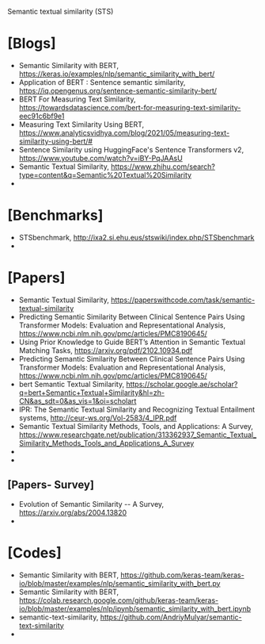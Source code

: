 Semantic textual similarity (STS) 

# [Blogs]
+ Semantic Similarity with BERT, https://keras.io/examples/nlp/semantic_similarity_with_bert/
+ Application of BERT : Sentence semantic similarity, https://iq.opengenus.org/sentence-semantic-similarity-bert/
+ BERT For Measuring Text Similarity, https://towardsdatascience.com/bert-for-measuring-text-similarity-eec91c6bf9e1
+ Measuring Text Similarity Using BERT, https://www.analyticsvidhya.com/blog/2021/05/measuring-text-similarity-using-bert/#
+ Sentence Similarity using HuggingFace's Sentence Transformers v2, https://www.youtube.com/watch?v=iBY-PqJAAsU
+ Semantic Textual Similarity, https://www.zhihu.com/search?type=content&q=Semantic%20Textual%20Similarity
+ 

# [Benchmarks]
+ STSbenchmark, http://ixa2.si.ehu.eus/stswiki/index.php/STSbenchmark
+ 

# [Papers]
+ Semantic Textual Similarity, https://paperswithcode.com/task/semantic-textual-similarity
+ Predicting Semantic Similarity Between Clinical Sentence Pairs Using Transformer Models: Evaluation and Representational Analysis, https://www.ncbi.nlm.nih.gov/pmc/articles/PMC8190645/
+ Using Prior Knowledge to Guide BERT’s Attention in Semantic Textual Matching Tasks, https://arxiv.org/pdf/2102.10934.pdf
+ Predicting Semantic Similarity Between Clinical Sentence Pairs Using Transformer Models: Evaluation and Representational Analysis, https://www.ncbi.nlm.nih.gov/pmc/articles/PMC8190645/
+ bert Semantic Textual Similarity, https://scholar.google.ae/scholar?q=bert+Semantic+Textual+Similarity&hl=zh-CN&as_sdt=0&as_vis=1&oi=scholart
+ IPR: The Semantic Textual Similarity and Recognizing Textual Entailment systems, http://ceur-ws.org/Vol-2583/4_IPR.pdf
+ Semantic Textual Similarity Methods, Tools, and Applications: A Survey, https://www.researchgate.net/publication/313362937_Semantic_Textual_Similarity_Methods_Tools_and_Applications_A_Survey
+ 
+ 

## [Papers- Survey]
+ Evolution of Semantic Similarity -- A Survey, https://arxiv.org/abs/2004.13820
+ 

# [Codes]
+ Semantic Similarity with BERT, https://github.com/keras-team/keras-io/blob/master/examples/nlp/semantic_similarity_with_bert.py
+ Semantic Similarity with BERT, https://colab.research.google.com/github/keras-team/keras-io/blob/master/examples/nlp/ipynb/semantic_similarity_with_bert.ipynb
+ semantic-text-similarity, https://github.com/AndriyMulyar/semantic-text-similarity
+ 

